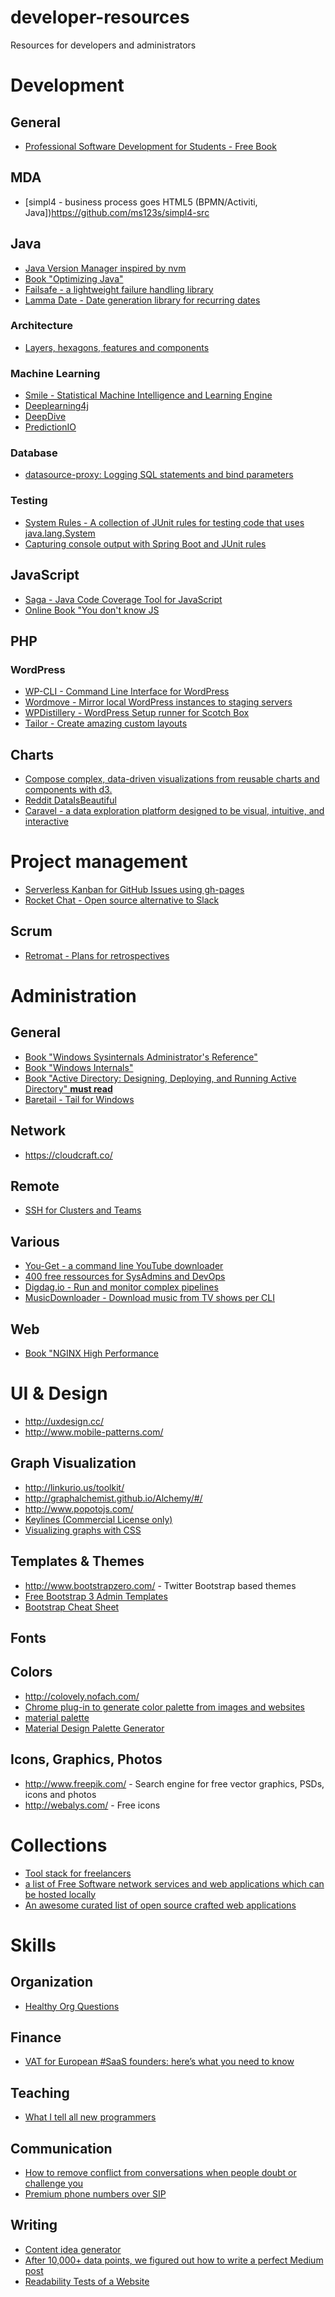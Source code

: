 # developer-resources
Resources for developers and administrators

# Development

## General
- [Professional Software Development for Students - Free Book](http://mixmastamyk.bitbucket.org/pro_soft_dev/)

## MDA

- [simpl4 - business process goes HTML5 (BPMN/Activiti, Java])https://github.com/ms123s/simpl4-src

## Java

- [Java Version Manager inspired by nvm](https://github.com/shyiko/jabba)
- [Book "Optimizing Java"](https://www.amazon.de/Optimizing-Java-Practical-Techniques-Performance/dp/1491933321/ref=sr_1_1?ie=UTF8&qid=1466846204&sr=8-1&keywords=optimizing+java)
- [Failsafe - a lightweight failure handling library](https://github.com/jhalterman/failsafe)
- [Lamma Date - Date generation library for recurring dates](http://www.lamma.io/)

### Architecture

- [Layers, hexagons, features and components](http://www.codingthearchitecture.com/2016/04/25/layers_hexagons_features_and_components.html)

### Machine Learning

- [Smile - Statistical Machine Intelligence and Learning Engine](http://haifengl.github.io/smile/index.html)
- [Deeplearning4j](http://deeplearning4j.org/)
- [DeepDive](http://deepdive.stanford.edu/)
- [PredictionIO](https://docs.prediction.io/templates/recommendation/quickstart/)

### Database

- [datasource-proxy: Logging SQL statements and bind parameters](https://github.com/ttddyy/datasource-proxy)

### Testing

- [System Rules -
A collection of JUnit rules for testing code that uses java.lang.System](http://stefanbirkner.github.io/system-rules/)
- [Capturing console output with Spring Boot and JUnit rules](https://github.com/spring-projects/spring-boot/blob/master/spring-boot-test/src/main/java/org/springframework/boot/test/rule/OutputCapture.java)
 
## JavaScript

- [Saga - Java Code Coverage Tool for JavaScript](http://timurstrekalov.github.io/saga/)
- [Online Book "You don't know JS](https://github.com/getify/You-Dont-Know-JS)

## PHP

### WordPress

- [WP-CLI - Command Line Interface for WordPress](http://wp-cli.org/)
- [Wordmove - Mirror local WordPress instances to staging servers](https://github.com/welaika/wordmove)
- [WPDistillery - WordPress Setup runner for Scotch Box](https://github.com/flurinduerst/WPDistillery)
- [Tailor - Create amazing custom layouts](http://gettailor.com/)

## Charts

- [Compose complex, data-driven visualizations from reusable charts and components with d3.](https://csnw.github.io/d3.compose/)
- [Reddit DataIsBeautiful](https://www.reddit.com/r/dataisbeautiful/)
- [Caravel - a data exploration platform designed to be visual, intuitive, and interactive](https://github.com/airbnb/caravel)

# Project management

- [Serverless Kanban for GitHub Issues using gh-pages](https://github.com/philschatz/gh-board)
- [Rocket Chat - Open source alternative to Slack](https://rocket.chat)

## Scrum

- [Retromat - Plans for retrospectives](http://plans-for-retrospectives.com/)

# Administration

## General

- [Book "Windows Sysinternals Administrator's Reference"](https://www.amazon.de/Windows-Sysinternals-Administrators-Reference-Russinovich/dp/073565672X/ref=sr_1_1?ie=UTF8&qid=1466845786&sr=8-1&keywords=sysinternals)
- [Book "Windows Internals"](https://www.amazon.de/Windows%C2%AE-Internals-Book-User-Mode/dp/0735684189/ref=sr_1_1?ie=UTF8&qid=1466846048&sr=8-1&keywords=windows+internals)
- [Book "Active Directory: Designing, Deploying, and Running Active Directory" __must read__](https://www.amazon.de/Active-Directory-Designing-Deploying-Running/dp/1449320023/ref=sr_1_2?ie=UTF8&qid=1466848561&sr=8-2&keywords=active+directory)
- [Baretail - Tail for Windows](https://www.baremetalsoft.com/baretail/)

## Network

- https://cloudcraft.co/

## Remote

- [SSH for Clusters and Teams](http://gravitational.com/teleport/)

## Various

- [You-Get - a command line YouTube downloader](http://you-get.org/)
- [400 free ressources for SysAdmins and DevOps](https://medium.com/@MorpheusData/400-free-resources-for-devops-2e2ecf52e64a#.3sdvu8qt5)
- [Digdag.io - Run and monitor complex pipelines](http://www.digdag.io/)
- [MusicDownloader - Download music from TV shows per CLI](https://github.com/anshul17khanna/Music-Downloader)

## Web

- [Book "NGINX High Performance](https://www.amazon.de/NGINX-High-Performance-Rahul-Sharma/dp/1785281836/ref=sr_1_2?ie=UTF8&qid=1466846267&sr=8-2&keywords=nginx+high+performance)

# UI & Design

- http://uxdesign.cc/
- http://www.mobile-patterns.com/

## Graph Visualization

- http://linkurio.us/toolkit/
- http://graphalchemist.github.io/Alchemy/#/
- http://www.popotojs.com/
- [Keylines (Commercial License only)](http://cambridge-intelligence.com/keylines)
- [Visualizing graphs with CSS](https://github.com/apcj/arrows)

## Templates & Themes
- http://www.bootstrapzero.com/ - Twitter Bootstrap based themes
- [Free Bootstrap 3 Admin Templates](https://colorlib.com/wp/free-bootstrap-admin-dashboard-templates/)
- [Bootstrap Cheat Sheet](http://hackerthemes.com/bootstrap-cheatsheet/)

## Fonts
## Colors

- http://colovely.nofach.com/
- [Chrome plug-in to generate color palette from images and websites](https://chrome.google.com/webstore/detail/palette-creator/oolpphfmdmjbojolagcbgdemojhcnlod)
- [material palette](https://www.materialpalette.com/) 
- [Material Design Palette Generator](http://mcg.mbitson.com/#/)

## Icons, Graphics, Photos

- http://www.freepik.com/ - Search engine for free vector graphics, PSDs, icons and photos
- http://webalys.com/ - Free icons

# Collections

- [Tool stack for freelancers](https://www.hellobonsai.com/best-freelance-tools)
- [a list of Free Software network services and web applications which can be hosted locally](https://github.com/Kickball/awesome-selfhosted)
- [An awesome curated list of open source crafted web applications](https://github.com/unicodeveloper/awesome-opensource-webapps)

# Skills

## Organization 

- [Healthy Org Questions](http://pastebin.com/ueLdcVmQ)

## Finance

- [VAT for European #SaaS founders: here’s what you need to know](http://www.whiteboardmag.com/what-you-should-know-about-vat-as-a-european-startup-founder/)

## Teaching

- [What I tell all new programmers](http://josephg.com/blog/what-i-tell-all-new-programmers/)

## Communication

- [How to remove conflict from conversations when people doubt or challenge you](https://www.reddit.com/r/everymanshouldknow/comments/2yvlbo/emsk_how_to_remove_conflict_from_conversations/)
- [Premium phone numbers over SIP](https://www.eurocall24.com/)

## Writing

- [Content idea generator](https://www.portent.com/tools/title-maker)
- [After 10,000+ data points, we figured out how to write a perfect Medium post](http://www.sketchdeck.com/blog/after-10000-data-points-we-figured-out-how-to-write-a-perfect-medium-post/)
- [Readability Tests of a Website](http://juicystudio.com/services/readability.php)
